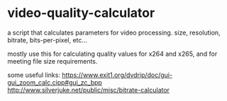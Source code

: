 # video-quality-calculator
a script that calculates parameters for video processing.  size, resolution, bitrate, bits-per-pixel, etc...

mostly use this for calculating quality values for x264 and x265, and for meeting file size requirements.

some useful links:
https://www.exit1.org/dvdrip/doc/gui-gui_zoom_calc.cipp#gui_zc_bpp
http://www.silverjuke.net/public/misc/bitrate-calculator

